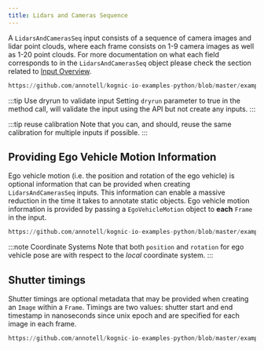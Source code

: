 ```yaml
---
title: Lidars and Cameras Sequence
---
```


A `LidarsAndCamerasSeq` input consists of a sequence of camera images and lidar point clouds, where each frame consists 
on 1-9 camera images as well as 1-20 point clouds. For more documentation on what each field corresponds to in the 
`LidarsAndCamerasSeq` object please check the section related to [Input Overview](/docs/kognic-io/overview).

```python reference
https://github.com/annotell/kognic-io-examples-python/blob/master/examples/lidars_and_cameras_seq.py
```

:::tip Use dryrun to validate input
Setting `dryrun` parameter to true in the method call, will validate the input using the API but not create any inputs.
:::

:::tip reuse calibration
Note that you can, and should, reuse the same calibration for multiple inputs if possible.
:::

## Providing Ego Vehicle Motion Information

Ego vehicle motion (i.e. the position and rotation of the ego vehicle) is optional information that can be provided when 
creating `LidarsAndCamerasSeq` inputs. This information can enable a massive reduction in the time it takes to annotate 
static objects. Ego vehicle motion information is provided by passing a `EgoVehicleMotion` object to **each** `Frame` 
in the input.

```python reference
https://github.com/annotell/kognic-io-examples-python/blob/master/examples/lidars_and_cameras_seq_full.py
```

:::note Coordinate Systems
Note that both `position` and `rotation` for ego vehicle pose are with respect to the _local_ coordinate system.
:::

## Shutter timings

Shutter timings are optional metadata that may be provided when creating an `Image` within a `Frame`. Timings are two 
values: shutter start and end timestamp in nanoseconds since unix epoch and are specified for each image in each frame.

```python reference
https://github.com/annotell/kognic-io-examples-python/blob/master/examples/lidars_and_cameras_seq_with_imu_and_shutter_times.py
```
